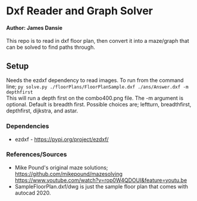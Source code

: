 # Dxf Reader and Graph Solver
#### Author: James Dansie

This repo is to read in dxf floor plan, then convert it into a maze/graph that can be solved to find paths through.

## Setup
Needs the ezdxf dependency to read images. 
To run from the command line; ```py solve.py ./floorPlans/FloorPlanSample.dxf ./ans/Answer.dxf -m depthfirst```  
This will run a depth first on the combo400.png file. The -m argument is optional. Default is breadth first. Possible choices are; leftturn, breadthfirst, depthfirst, dijkstra, and astar.

### Dependencies
* ezdxf - https://pypi.org/project/ezdxf/

### References/Sources
* Mike Pound's original maze solutions; https://github.com/mikepound/mazesolving
https://www.youtube.com/watch?v=rop0W4QDOUI&feature=youtu.be
* SampleFloorPlan.dxf/dwg is just the sample floor plan that comes with autocad 2020.